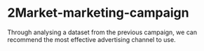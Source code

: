 # 2Market-marketing-campaign
Through analysing a dataset from the previous campaign, we can recommend the most effective advertising channel to use.
